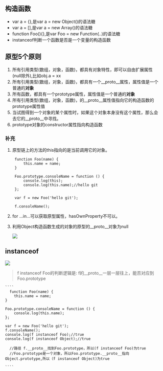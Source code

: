 ## 构造函数
- var a = {},是var a = new Object()的语法糖
- var a = [],是var a = new Array()的语法糖
- function Foo(){},是var Foo = new Function(..)的语法糖
- instanceof判断一个函数是否是一个变量的构造函数

## 原型5个原则
1. 所有引用类型(数组，对象，函数)，都具有对象特性，即可以自由扩展属性(null除外),比如obj.a = xx
2. 所有引用类型(数组，对象，函数)，都具有一个__proto__属性，属性值是一个普通的**对象**
3. 所有函数，都具有一个prototype属性，属性值是一个普通的**对象**
4. 所有引用类型(数组，对象，函数)，的__proto__属性值指向它的构造函数的prototype属性值
5. 当试图得到一个对象的某个属性时，如果这个对象本身没有这个属性，那么会去它的__proto__中寻找。
6. prototype对象的constructor属性指向构造函数

### 补充
1. 原型链上的方法的this指向的是当前调用它的对象。
  
   ````
    function Foo(name) {
        this.name = name;
    }

    Foo.prototype.consoleName = function () {
        console.log(this);
        console.log(this.name);//hello git
    };

    var f = new Foo('hello git');

    f.consoleName();
   ````
2. for ...in...可以获取原型属性，hasOwnProperty不可以。
3. 利用Object构造函数生成的对象的原型的__proto__对象为null
	
	![](https://ws1.sinaimg.cn/large/006tNc79gy1fn00ogx9bgj30hv03v74f.jpg)

## instanceof
![](https://ws1.sinaimg.cn/large/006tNc79gy1fn00xsjdcbj30rq0f676g.jpg)
>f instanceof Foo的判断逻辑是: f的__proto__一层一层往上，能否对应到Foo.prototype

	````
	  function Foo(name) {
        this.name = name;
    }

    Foo.prototype.consoleName = function () {
        console.log(this.name);
    };

    var f = new Foo('hello git');
    f.consoleName();
    console.log(f instanceof Foo);//true
    console.log(f instanceof Object);//true
    
      //路径 f.__proto__找到Foo.prototype，所以(f instanceof Foo)为true
      //Foo.prototype是一个对象，所以Foo.prototype.__proto__指向Object.prototype,所以（f instanceof Object)为true

	````